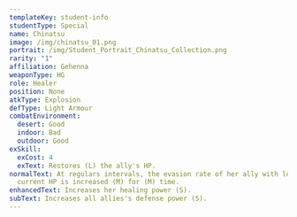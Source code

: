 ```yaml
---
templateKey: student-info
studentType: Special
name: Chinatsu
image: /img/chinatsu_01.png
portrait: /img/Student_Portrait_Chinatsu_Collection.png
rarity: "1"
affiliation: Gehenna
weaponType: HG
role: Healer
position: None
atkType: Explosion
defType: Light Armour
combatEnvironment:
  desert: Good
  indoor: Bad
  outdoor: Good
exSkill:
  exCost: 4
  exText: Restores (L) the ally's HP.
normalText: At regulars intervals, the evasion rate of her ally with lowest
  current HP is increased (M) for (M) time.
enhancedText: Increases her healing power (S).
subText: Increases all allies's defense power (S).
---
```


